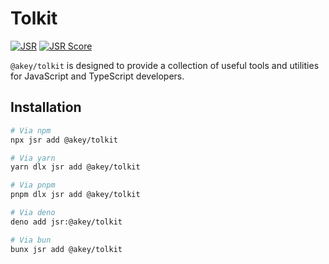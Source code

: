 # Tolkit

[![JSR](https://jsr.io/badges/@akey/tolkit)](https://jsr.io/@akey/tolkit)
[![JSR Score](https://jsr.io/badges/@akey/tolkit/score)](https://jsr.io/@akey/tolkit)

`@akey/tolkit` is designed to provide a collection of useful tools and utilities for JavaScript and TypeScript developers.

## Installation

```sh
# Via npm
npx jsr add @akey/tolkit

# Via yarn
yarn dlx jsr add @akey/tolkit

# Via pnpm
pnpm dlx jsr add @akey/tolkit

# Via deno
deno add jsr:@akey/tolkit

# Via bun
bunx jsr add @akey/tolkit
```
